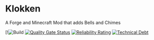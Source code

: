 # Klokken
A Forge and Minecraft Mod that adds Bells and Chimes

[!![Build](https://github.com/AeronicaMC/Klokken/workflows/Build/badge.svg?branch=1.12)
[![Quality Gate Status](https://sonarcloud.io/api/project_badges/measure?project=net.aeronica.mods.klokken%3AKlokken&metric=alert_status)](https://sonarcloud.io/dashboard?id=net.aeronica.mods.klokken%3AKlokken)
[![Reliability Rating](https://sonarcloud.io/api/project_badges/measure?project=net.aeronica.mods.klokken%3AKlokken&metric=reliability_rating)](https://sonarcloud.io/dashboard?id=net.aeronica.mods.klokken%3AKlokken)
[![Technical Debt](https://sonarcloud.io/api/project_badges/measure?project=net.aeronica.mods.klokken%3AKlokken&metric=sqale_index)](https://sonarcloud.io/dashboard?id=net.aeronica.mods.klokken%3AKlokken)
